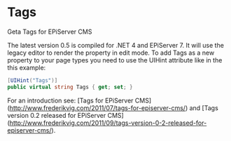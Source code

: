 Tags
====

Geta Tags for EPiServer CMS

The latest version 0.5 is compiled for .NET 4 and EPiServer 7. It will use the legacy editor to render the property in edit mode. To add Tags as a new property to your page types you need to use the UIHint attribute like in the this example:
```csharp
[UIHint("Tags")]
public virtual string Tags { get; set; }
```

For an introduction see: [Tags for EPiServer CMS] (http://www.frederikvig.com/2011/07/tags-for-episerver-cms/) and [Tags version 0.2 released for EPiServer CMS] (http://www.frederikvig.com/2011/09/tags-version-0-2-released-for-episerver-cms/).